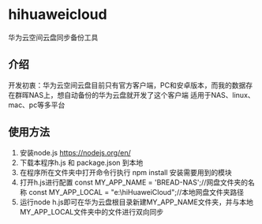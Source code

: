 # hihuaweicloud
华为云空间云盘同步备份工具

## 介绍
开发初衷：华为云空间云盘目前只有官方客户端，PC和安卓版本，而我的数据存在群晖NAS上，想自动备份的华为云盘就开发了这个客户端
适用于NAS、linux、mac、pc等多平台

## 使用方法
1. 安装node.js https://nodejs.org/en/
2. 下载本程序h.js 和 package.json 到本地
3. 在程序所在文件夹中打开命令行执行 npm install 安装需要用到的模块
4. 打开h.js进行配置
const MY_APP_NAME = 'BREAD-NAS';//网盘文件夹的名称
const MY_APP_LOCAL = "e:\\hiHuaweiCloud";//本地网盘文件夹路径
5. 运行node h.js即可在华为云盘根目录新建MY_APP_NAME文件夹，并与本地MY_APP_LOCAL文件夹中的文件进行双向同步